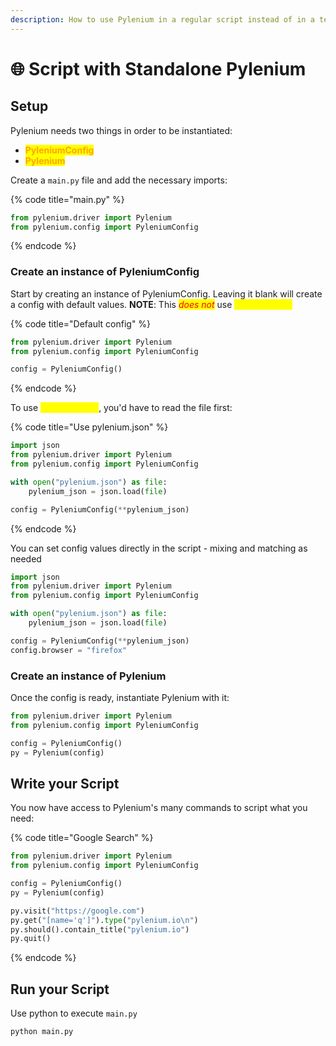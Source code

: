 ```yaml
---
description: How to use Pylenium in a regular script instead of in a test
---
```


# 🌐 Script with Standalone Pylenium

## Setup

Pylenium needs two things in order to be instantiated:

* <mark style="color:orange;">**PyleniumConfig**</mark>
* <mark style="color:orange;">**Pylenium**</mark>

Create a `main.py` file and add the necessary imports:

{% code title="main.py" %}
```python
from pylenium.driver import Pylenium
from pylenium.config import PyleniumConfig
```
{% endcode %}

### Create an instance of PyleniumConfig

Start by creating an instance of PyleniumConfig. Leaving it blank will create a config with default values. **NOTE**: This _<mark style="color:red;">does not</mark>_ use <mark style="color:yellow;">**`pylenium.json`**</mark>

{% code title="Default config" %}
```python
from pylenium.driver import Pylenium
from pylenium.config import PyleniumConfig

config = PyleniumConfig()
```
{% endcode %}

To use <mark style="color:yellow;">**`pylenium.json`**</mark>, you'd have to read the file first:

{% code title="Use pylenium.json" %}
```python
import json
from pylenium.driver import Pylenium
from pylenium.config import PyleniumConfig

with open("pylenium.json") as file:
    pylenium_json = json.load(file)

config = PyleniumConfig(**pylenium_json)
```
{% endcode %}

You can set config values directly in the script - mixing and matching as needed

```python
import json
from pylenium.driver import Pylenium
from pylenium.config import PyleniumConfig

with open("pylenium.json") as file:
    pylenium_json = json.load(file)

config = PyleniumConfig(**pylenium_json)
config.browser = "firefox"
```

### Create an instance of Pylenium

Once the config is ready, instantiate Pylenium with it:

```python
from pylenium.driver import Pylenium
from pylenium.config import PyleniumConfig

config = PyleniumConfig()
py = Pylenium(config)
```

## Write your Script

You now have access to Pylenium's many commands to script what you need:

{% code title="Google Search" %}
```python
from pylenium.driver import Pylenium
from pylenium.config import PyleniumConfig

config = PyleniumConfig()
py = Pylenium(config)

py.visit("https://google.com")
py.get("[name='q']").type("pylenium.io\n")
py.should().contain_title("pylenium.io")
py.quit()
```
{% endcode %}

## Run your Script

Use python to execute `main.py`

```bash
python main.py
```

